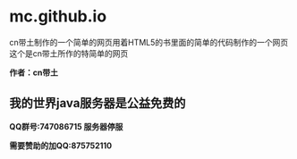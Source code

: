 # mc.github.io
<html>
<head>
<title>HTML cn带土 </title>
</head>
<body>
<!--  HTML cn带土  -->
<p>cn带土制作的一个简单的网页用着HTML5的书里面的简单的代码制作的一个网页这个是cn带土所作的特简单的网页</p>
<b>作者：cn带土<b/>
<H2> 我的世界java服务器是公益免费的 </H2> 
<p>QQ群号:747086715 服务器停服 </p>
<p>需要赞助的加QQ:875752110 </p>
</BODY>
